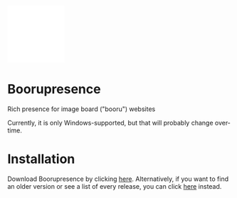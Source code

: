 <img src="assets/img/boorupresence.png" width=128 height=128>

# Boorupresence
Rich presence for image board ("booru") websites

Currently, it is only Windows-supported, but that will probably change over-time.

# Installation
Download Boorupresence by clicking [here](https://github.com/Gapva/Boorupresence/releases/latest).
Alternatively, if you want to find an older version or see a list of every release, you can click [here](https://github.com/Gapva/Boorupresence/releases/) instead.
